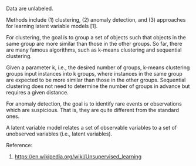 Data are unlabeled.

Methods include (1) clustering, (2) anomaly detection, and (3) approaches for learning latent variable models [1]. 

For clustering, the goal is to group a set of objects such that objects in the same group are more similar than those in the other groups. So far, there are many famous algorithms, such as k-means clustering and sequential clustering. 

Given a parameter k, i.e., the desired number of groups, k-means clustering groups input instances into k groups, where instances in the same group are expected to be more similar than those in the other groups. Sequential clustering does not need to determine the number of groups in advance but requires a given distance.

For anomaly detection, the goal is to identify rare events or observations which are suspicious. That is, they are quite different from the standard ones. 

A latent variable model relates a set of observable variables to a set of unobserved variables (i.e., latent variables).

Reference:
1. https://en.wikipedia.org/wiki/Unsupervised_learning
